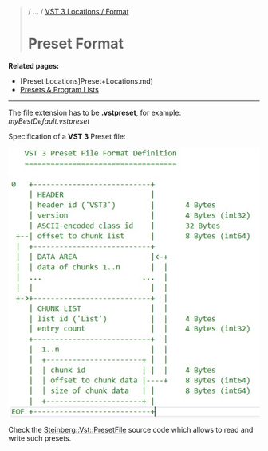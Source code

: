 >/ ... / [VST 3 Locations / Format](Index.md)
>
># Preset Format

**Related pages:**

- [Preset Locations]Preset+Locations.md)
- [Presets & Program Lists](../Presets+Program+Lists/Index.md)

---

The file extension has to be **.vstpreset**, for example: *myBestDefault.vstpreset*

Specification of a **VST 3** Preset file:

![tech_doc_21](../../../resources/tech_doc_21.jpg)

Check the [Steinberg::Vst::PresetFile](https://steinbergmedia.github.io/vst3_doc/vstsdk/classSteinberg_1_1Vst_1_1PresetFile.html#a9db1b48345e92320b0dffc446d5e3483) source code which allows to read and write such presets.
